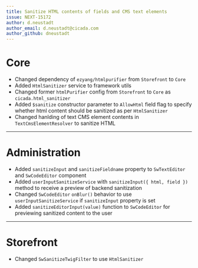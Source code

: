```yaml
---
title: Sanitize HTML contents of fields and CMS text elements
issue: NEXT-15172
author: d.neustadt
author_email: d.neustadt@cicada.com 
author_github: dneustadt
---
```

# Core
* Changed dependency of `ezyang/htmlpurifier` from `Storefront` to `Core`
* Added `HtmlSanitizer` service to framework utils
* Changed former `htmlPurifier` config from `Storefront` to `Core` as `cicada.html_sanitizer`
* Added `$sanitize` constructor parameter to `AllowHtml` field flag to specify whether html content should be sanitized as per `HtmlSanitizer`
* Changed hanlding of text CMS element contents in `TextCmsElementResolver` to sanitize HTML
___
# Administration
* Added `sanitizeInput` and `sanitizeFieldname` property to `SwTextEditor` and `SwCodeEditor` component
* Added `userInputSanitizeService` with `sanitizeInput({ html, field })` method to receive a preview of backend sanitization
* Changed `SwCodeEditor` `onBlur()` behavior to use `userInputSanitizeService` if `sanitizeInput` property is set
* Added `sanitizeEditorInput(value)` function to `SwCodeEditor` for previewing sanitized content to the user
___
# Storefront
* Changed `SwSanitizeTwigFilter` to use `HtmlSanitizer`
